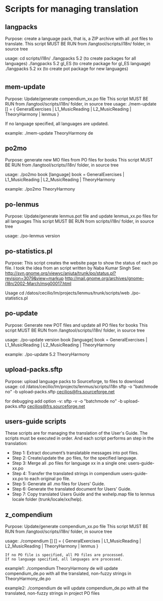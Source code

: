 # Scripts for managing translation

## langpacks

Purpose: create a language pack, that is, a ZIP archive with all .pot files to translate.
This script MUST BE RUN from <root>/langtool/scripts/i18n/ folder, in source tree

usage: cd scripts/i18n/
	   ./langpacks 5.2            (to create packages for all languages)
       ./langpacks 5.2 gl_ES      (to create package for gl_ES language)
       ./langpacks 5.2 xx		  (to create pot package for new languages)
#


## mem-update

Purpose: Update/generate compendium_xx.po file
This script MUST BE RUN from <root>/langtool/scripts/i18n/ folder, in source tree
usage: ./mem-update <po-file> [<lang>]
   <po-file> = { GeneralExercises | L1_MusicReading | L2_MusicReading 
                 | TheoryHarmony | lenmus }
 
   If no language specified, all languages are updated.

  example: ./mem-update TheoryHarmony de



## po2mo

Purpose: generate new MO files from PO files for books
This script MUST BE RUN from <root>/langtool/scripts/i18n/ folder, in source tree

usage: ./po2mo book [language]
  book = GeneralExercises | L1_MusicReading | L2_MusicReading | TheoryHarmony

example: ./po2mo TheoryHarmony



## po-lenmus

Purpose: Update/generate lenmus.pot file and update lenmus_xx.po files for all languages
This script MUST BE RUN from scripts/i18n/ folder, in source tree

 usage: ./po-lenmus version



## po-statistics.pl

Purpose: This script creates the website page to show the status of each po file.
I took the idea from an script written by Naba Kumar Singh
See: http://svn.gnome.org/viewvc/anjuta/trunk/po/status.pl?revision=3079&view=markup
     http://mail.gnome.org/archives/gnome-i18n/2002-March/msg00017.html

Usage
   cd /datos/cecilio/lm/projects/lenmus/trunk/scripts/web
   ./po-statistics.pl



## po-update

Purpose: Generate new POT files and update all PO files for books
This script MUST BE RUN from <root>/langtool/scripts/i18n/ folder, in source tree

 usage: ./po-update version book [language]
   book = GeneralExercises | L1_MusicReading | L2_MusicReading | TheoryHarmony

 example: ./po-update 5.2 TheoryHarmony



## upload-packs.sftp

Purpose: upload language packs to Sourceforge, to files to download
 usage:
    cd /datos/cecilio/lm/projects/lenmus/scripts/i18n
    sftp -o "batchmode no" -b upload-packs.sftp cecilios@frs.sourceforge.net

 for debugging add option -v: 
     sftp -v -o "batchmode no" -b upload-packs.sftp cecilios@frs.sourceforge.net



## users-guide scripts

These scripts are for managing the translation of the User's Guide. The scripts must be executed in order. And each script performs an step in the translation:

- Step 1: Extract document’s translatable messages into pot files.
- Step 2: Create/update the .po files, for the specified language.
- Step 3: Merge all .po files for language xx in a single one: users-guide-xx.po
- Step 4: Transfer the translated strings in compendium users-guide-xx.po to each original po file.
- Step 5: Generate all .mo files for Users' Guide.
- Step 6: Generate the translated document for Users' Guide.
- Step 7: Copy translated Users Guide and the wxhelp.map file to lenmus locale folder (trunk/locale/xx/help).


## z_compendium

Purpose: Update/generate compendium_xx.po file
This script MUST BE RUN from <root>/langtool/scripts/i18n/ folder, in source tree

usage: ./compendium [<po-file>] [<lang>]
   <po-file> = { GeneralExercises | L1_MusicReading | L2_MusicReading 
                 | TheoryHarmony | lenmus }
 
    If no PO file is specified, all PO files are processed.
    If no language specified, all languages are processed.

 example1: ./compendium TheoryHarmony de
   will update compendium_de.po with all the translated, non-fuzzy strings
   in TheoryHarmony_de.po

 example2: ./compendium de
   will update compendium_de.po with all the translated, non-fuzzy strings
   in project PO files


